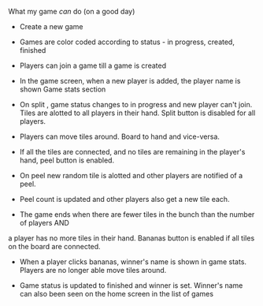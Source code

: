 What my game *can* do (on a good day)
- Create a new game

- Games are color coded according to status - in progress, created, finished

- Players can join a game till a game is created

- In the game screen, when a new player is added, the player name is shown Game stats section

- On split , game status changes to in progress and new player can't join. Tiles are alotted to all players in their hand.
Split button is disabled for all players.

- Players can move tiles around. Board to hand and vice-versa.

- If all the tiles are connected, and no tiles are remaining in the player's hand, peel button is enabled. 

- On peel new random tile is alotted and other players are notified of a peel. 
- Peel count is updated and other players also get a new tile each.

- The game ends when there are fewer tiles in the bunch than the number of players AND

a player has no more tiles in their hand. Bananas button is enabled if all tiles on the board are connected.

- When a player clicks bananas, winner's name is shown in game stats. Players are no longer able move tiles around.

- Game status is updated to finished and winner is set. Winner's name can also been seen on the home screen in the list of games

